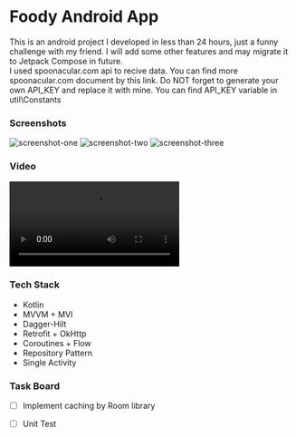 

# Foody Android App
This is an android project I developed in less than 24 hours, just a funny challenge with my friend.
I will add some other features and may migrate it to Jetpack Compose in future.
<br>
I used spoonacular.com api to recive data. You can find more spoonacular.com document by this link.
Do NOT forget to generate your own API_KEY and replace it with mine. You can find API_KEY variable in util\Constants


### Screenshots
![screenshot-one](https://github.com/rezalaki/FoodyAndroidApp/tree/master/arts/one.jpg?raw=true)
![screenshot-two](https://github.com/rezalaki/FoodyAndroidApp/tree/master/arts/two.jpg?raw=true)
![screenshot-three](https://github.com/rezalaki/FoodyAndroidApp/tree/master/arts/Three.jpg?raw=true)


### Video
![demo](https://github.com/rezalaki/FoodyAndroidApp/tree/master/arts/Foody.mp4?raw=true)


### Tech Stack
- Kotlin
- MVVM + MVI
- Dagger-Hilt
- Retrofit + OkHttp
- Coroutines + Flow
- Repository Pattern
- Single Activity


### Task Board
- [ ] Implement caching by Room library
- [ ] Unit Test

